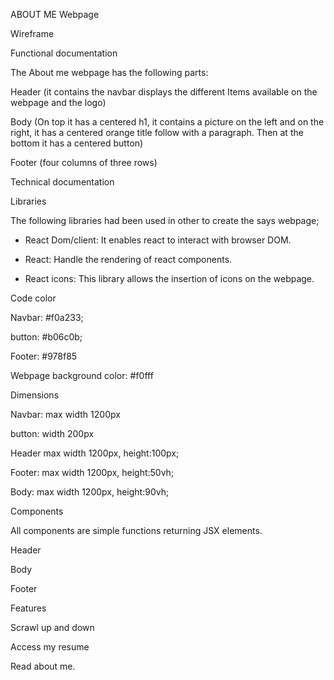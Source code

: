 ABOUT ME Webpage 

Wireframe 

Functional documentation 

The About me webpage has the following parts: 

Header (it contains the navbar displays the different Items available on the webpage and the logo) 

Body (On top it has a centered h1, it contains a picture on the left and on the right, it has a centered orange title follow with a paragraph. Then at the bottom it has a centered button) 

Footer (four columns of three rows)  

 

Technical documentation 

 

Libraries 

The following libraries had been used in other to create the says webpage; 

- React Dom/client: It enables react to interact with browser DOM. 

- React: Handle the rendering of react components. 

- React icons: This library allows the insertion of icons on the webpage. 

Code color 

 

Navbar: #f0a233; 

button: #b06c0b; 

Footer: #978f85 

Webpage background color: #f0fff 

 

Dimensions  

Navbar: max width 1200px 

button: width 200px 

Header max width 1200px, height:100px; 

Footer: max width 1200px, height:50vh; 

Body: max width 1200px, height:90vh; 

Components 

All components are simple functions returning JSX elements. 

Header 

Body 

Footer 

Features 

Scrawl up and down 

Access my resume 

Read about me. 
